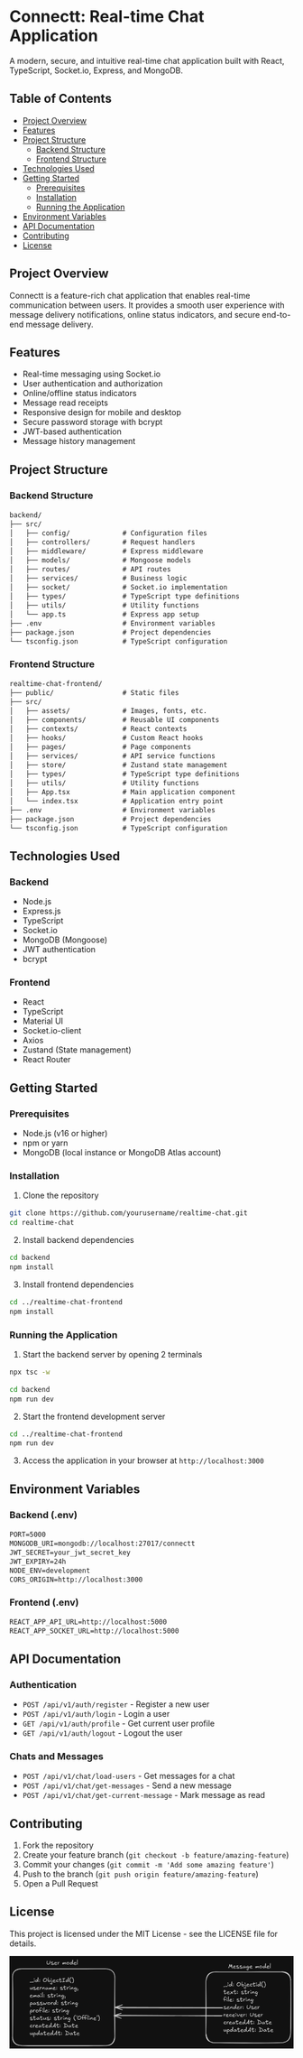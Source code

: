 # Connectt: Real-time Chat Application

A modern, secure, and intuitive real-time chat application built with React, TypeScript, Socket.io, Express, and MongoDB.

## Table of Contents

- [Project Overview](#project-overview)
- [Features](#features)
- [Project Structure](#project-structure)
  - [Backend Structure](#backend-structure)
  - [Frontend Structure](#frontend-structure)
- [Technologies Used](#technologies-used)
- [Getting Started](#getting-started)
  - [Prerequisites](#prerequisites)
  - [Installation](#installation)
  - [Running the Application](#running-the-application)
- [Environment Variables](#environment-variables)
- [API Documentation](#api-documentation)
- [Contributing](#contributing)
- [License](#license)

## Project Overview

Connectt is a feature-rich chat application that enables real-time communication between users. It provides a smooth user experience with message delivery notifications, online status indicators, and secure end-to-end message delivery.

## Features

- Real-time messaging using Socket.io
- User authentication and authorization
- Online/offline status indicators
- Message read receipts
- Responsive design for mobile and desktop
- Secure password storage with bcrypt
- JWT-based authentication
- Message history management

## Project Structure

### Backend Structure

```
backend/
├── src/
│   ├── config/             # Configuration files
│   ├── controllers/        # Request handlers
│   ├── middleware/         # Express middleware
│   ├── models/             # Mongoose models
│   ├── routes/             # API routes
│   ├── services/           # Business logic
│   ├── socket/             # Socket.io implementation
│   ├── types/              # TypeScript type definitions
│   ├── utils/              # Utility functions
│   └── app.ts              # Express app setup
├── .env                    # Environment variables
├── package.json            # Project dependencies
└── tsconfig.json           # TypeScript configuration
```

### Frontend Structure

```
realtime-chat-frontend/
├── public/                 # Static files
├── src/
│   ├── assets/             # Images, fonts, etc.
│   ├── components/         # Reusable UI components
│   ├── contexts/           # React contexts
│   ├── hooks/              # Custom React hooks
│   ├── pages/              # Page components
│   ├── services/           # API service functions
│   ├── store/              # Zustand state management
│   ├── types/              # TypeScript type definitions
│   ├── utils/              # Utility functions
│   ├── App.tsx             # Main application component
│   └── index.tsx           # Application entry point
├── .env                    # Environment variables
├── package.json            # Project dependencies
└── tsconfig.json           # TypeScript configuration
```

## Technologies Used

### Backend
- Node.js
- Express.js
- TypeScript
- Socket.io
- MongoDB (Mongoose)
- JWT authentication
- bcrypt

### Frontend
- React
- TypeScript
- Material UI
- Socket.io-client
- Axios
- Zustand (State management)
- React Router

## Getting Started

### Prerequisites

- Node.js (v16 or higher)
- npm or yarn
- MongoDB (local instance or MongoDB Atlas account)

### Installation

1. Clone the repository
```bash
git clone https://github.com/yourusername/realtime-chat.git
cd realtime-chat
```
2. Install backend dependencies
```bash
cd backend
npm install
```
3. Install frontend dependencies
```bash
cd ../realtime-chat-frontend
npm install
```

### Running the Application

1. Start the backend server by opening 2 terminals
```bash
npx tsc -w
```
```bash
cd backend
npm run dev
```

2. Start the frontend development server
```bash
cd ../realtime-chat-frontend
npm run dev
```

3. Access the application in your browser at `http://localhost:3000`

## Environment Variables

### Backend (.env)
```
PORT=5000
MONGODB_URI=mongodb://localhost:27017/connectt
JWT_SECRET=your_jwt_secret_key
JWT_EXPIRY=24h
NODE_ENV=development
CORS_ORIGIN=http://localhost:3000
```

### Frontend (.env)
```
REACT_APP_API_URL=http://localhost:5000
REACT_APP_SOCKET_URL=http://localhost:5000
```

## API Documentation

### Authentication
- `POST /api/v1/auth/register` - Register a new user
- `POST /api/v1/auth/login` - Login a user
- `GET /api/v1/auth/profile` - Get current user profile
- `GET /api/v1/auth/logout` - Logout the user


### Chats and Messages
- `POST /api/v1/chat/load-users` - Get messages for a chat
- `POST /api/v1/chat/get-messages` - Send a new message
- `POST /api/v1/chat/get-current-message` - Mark message as read

## Contributing

1. Fork the repository
2. Create your feature branch (`git checkout -b feature/amazing-feature`)
3. Commit your changes (`git commit -m 'Add some amazing feature'`)
4. Push to the branch (`git push origin feature/amazing-feature`)
5. Open a Pull Request

## License

This project is licensed under the MIT License - see the LICENSE file for details.

![Alt Data-modelling](https://github.com/KanishkRastogi46/realtime-chat-connectt/blob/main/backend/public/db-modelling.png)
